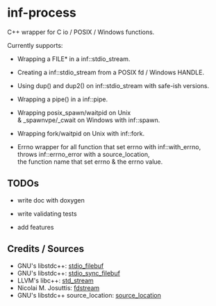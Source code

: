 # inf-process

C++ wrapper for C io / POSIX / Windows functions.

Currently supports:

* Wrapping a FILE* in a inf::stdio_stream.

* Creating a inf::stdio_stream from a POSIX fd / Windows HANDLE.

* Using dup() and dup2() on inf::stdio_stream with safe-ish versions.

* Wrapping a pipe() in a inf::pipe.

* Wrapping posix_spawn/waitpid on Unix \
    & _spawnvpe/_cwait on Windows with inf::spawn.

* Wrapping fork/waitpid on Unix with inf::fork.

* Errno wrapper for all function that set errno with inf::with_errno, \
    throws inf::errno_error with a source_location, \
    the function name that set errno & the errno value.

## TODOs

* write doc with doxygen

* write validating tests

* add features

## Credits / Sources

* GNU's libstdc++: [stdio_filebuf](https://gcc.gnu.org/onlinedocs/gcc-13.1.0/libstdc++/api/a12263.html)
* GNU's libstdc++: [stdio_sync_filebuf](https://gcc.gnu.org/onlinedocs/gcc-13.1.0/libstdc++/api/a12267.html)
* LLVM's libc++: [std_stream](https://github.com/llvm/llvm-project/blob/main/libcxx/src/std_stream.h)
* Nicolai M. Josuttis: [fdstream](http://www.josuttis.com/cppcode/fdstream.html)
* GNU's libstdc++ source_location: [source_location](https://github.com/gcc-mirror/gcc/blob/1f973c295b699011acd7d5fcb04bd2bf887da16d/libstdc%2B%2B-v3/include/experimental/source_location)
